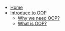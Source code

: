 - [Home](/)
- [Introduce to OOP](/Introduce-to-OOP/Introduce-to-OOP.md)
  - [Why we need OOP?](/Introduce-to-OOP/Why-we-need-OOP.md)
  - [What is OOP?](/Introduce-to-OOP/What-is-OOP.md)
